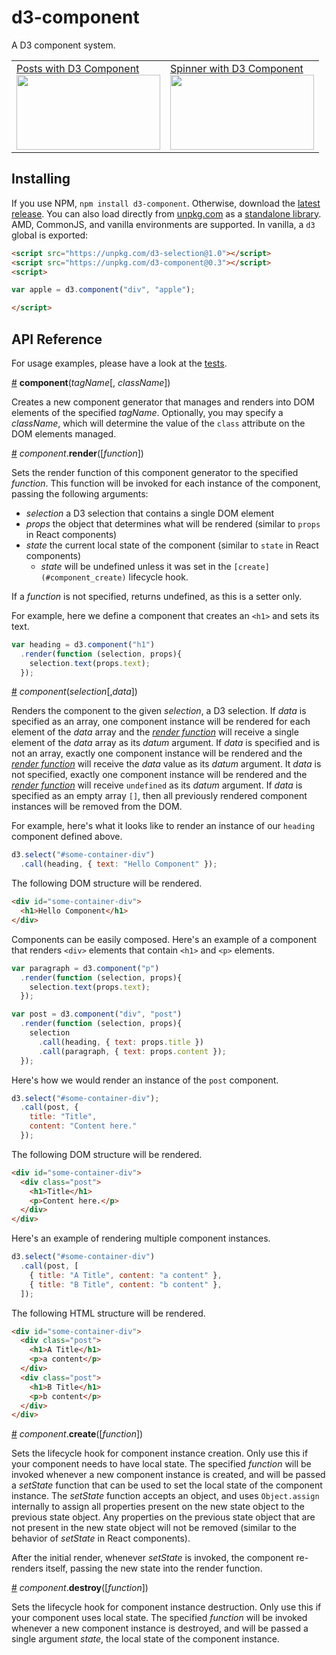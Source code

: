 # d3-component

A D3 component system.

<table>
  <tr>
    <td>
      <a href="http://bl.ocks.org/curran/fc8f6989901628e2e79d6374849453ed">
        <div>Posts with D3 Component</div>
        <img width="230" height="120" src="http://bl.ocks.org/curran/raw/fc8f6989901628e2e79d6374849453ed/thumbnail.png">
      </a>
    </td>
    <td>
      <a href="http://bl.ocks.org/curran/685fa8300650c4324d571c6b0ecc55de">
        <div>Spinner with D3 Component</div>
        <img width="230" height="120" src="http://bl.ocks.org/curran/raw/685fa8300650c4324d571c6b0ecc55de/thumbnail.png">
      </a>
    </td>
  </tr>
</table>

## Installing

If you use NPM, `npm install d3-component`. Otherwise, download the [latest release](https://github.com/curran/d3-component/releases/latest). You can also load directly from [unpkg.com](https://unpkg.com) as a [standalone library](https://unpkg.com/d3-component@0.1). AMD, CommonJS, and vanilla environments are supported. In vanilla, a `d3` global is exported:

```html
<script src="https://unpkg.com/d3-selection@1.0"></script>
<script src="https://unpkg.com/d3-component@0.3"></script>
<script>

var apple = d3.component("div", "apple");

</script>
```

## API Reference

For usage examples, please have a look at the [tests](test/component-test.js).

<a href="#component" name="component">#</a> <b>component</b>(<i>tagName</i>[, <i>className</i>])

Creates a new component generator that manages and renders into DOM elements of the specified *tagName*. Optionally, you may specify a *className*, which will determine the value of the `class` attribute on the DOM elements managed.

<a href="#component_render" name="component_render" >#</a> <i>component</i>.<b>render</b>([<i>function</i>])

Sets the render function of this component generator to the specified *function*. This function will be invoked for each instance of the component, passing the following arguments:

 * *selection* a D3 selection that contains a single DOM element
 * *props* the object that determines what will be rendered (similar to `props` in React components)
 * *state* the current local state of the component (similar to `state` in React components)
   * *state* will be undefined unless it was set in the `[create](#component_create)` lifecycle hook.
 
If a *function* is not specified, returns undefined, as this is a setter only.

For example, here we define a component that creates an `<h1>` and sets its text.

```js
var heading = d3.component("h1")
  .render(function (selection, props){
    selection.text(props.text);
  });
```

<a href="#component_invoke" name="component_invoke" >#</a> <i>component</i>(<i>selection</i>[,<i>data</i>])

Renders the component to the given *selection*, a D3 selection. If *data* is specified as an array, one component instance will be rendered for each element of the *data* array and the *[render function](component_render)* will receive a single element of the *data* array as its *datum* argument. If *data* is specified and is not an array, exactly one component instance will be rendered and the *[render function](component_render)* will receive the *data* value as its *datum* argument. It *data* is not specified, exactly one component instance will be rendered and the *[render function](component_render)* will receive `undefined` as its *datum* argument. If *data* is specified as an empty array `[]`, then all previously rendered component instances will be removed from the DOM.

For example, here's what it looks like to render an instance of our `heading` component defined above.

```js
d3.select("#some-container-div")
  .call(heading, { text: "Hello Component" });
```

The following DOM structure will be rendered.

```html
<div id="some-container-div">
  <h1>Hello Component</h1>
</div>
```

Components can be easily composed. Here's an example of a component that renders `<div>` elements that contain `<h1>` and `<p>` elements.

```js
var paragraph = d3.component("p")
  .render(function (selection, props){
    selection.text(props.text);
  });

var post = d3.component("div", "post")
  .render(function (selection, props){
    selection
      .call(heading, { text: props.title })
      .call(paragraph, { text: props.content });
  });
```

Here's how we would render an instance of the `post` component.

```js
d3.select("#some-container-div");
  .call(post, {
    title: "Title",
    content: "Content here."
  });
```

The following DOM structure will be rendered.

```html
<div id="some-container-div">
  <div class="post">
    <h1>Title</h1>
    <p>Content here.</p>
  </div>
</div>
```

Here's an example of rendering multiple component instances.

```js
d3.select("#some-container-div")
  .call(post, [
    { title: "A Title", content: "a content" },
    { title: "B Title", content: "b content" },
  ]);
```

The following HTML structure will be rendered.

```html
<div id="some-container-div">
  <div class="post">
    <h1>A Title</h1>
    <p>a content</p>
  </div>
  <div class="post">
    <h1>B Title</h1>
    <p>b content</p>
  </div>
</div>
```

<a href="#component_create" name="component_create" >#</a> <i>component</i>.<b>create</b>([<i>function</i>])

Sets the lifecycle hook for component instance creation. Only use this if your component needs to have local state. The specified *function* will be invoked whenever a new component instance is created, and will be passed a *setState* function that can be used to set the local state of the component instance. The *setState* function accepts an object, and uses `Object.assign` internally to assign all properties present on the new state object to the previous state object. Any properties on the previous state object that are not present in the new state object will not be removed (similar to the behavior of *setState* in React components).

After the initial render, whenever *setState* is invoked, the component re-renders itself, passing the new state into the render function.

<a href="#component_destroy" name="component_destroy" >#</a> <i>component</i>.<b>destroy</b>([<i>function</i>])

Sets the lifecycle hook for component instance destruction. Only use this if your component uses local state. The specified *function* will be invoked whenever a new component instance is destroyed, and will be passed a single argument *state*, the local state of the component instance.
